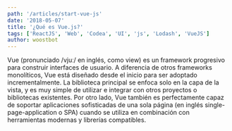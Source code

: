 ```yaml
---
path: '/articles/start-vue-js'
date: '2018-05-07'
title: '¿Qué es Vue.js?'
tags: ['ReactJS', 'Web', 'Codea', 'UI', 'js', 'Lodash', 'VueJS']
author: woostbot
---
```


Vue (pronunciado /vjuː/ en inglés, como view) es un framework progresivo para construir interfaces de usuario. A diferencia de otros frameworks monolíticos, Vue está diseñado desde el inicio para ser adoptado incrementalmente. La biblioteca principal se enfoca solo en la capa de la vista, y es muy simple de utilizar e integrar con otros proyectos o bibliotecas existentes. Por otro lado, Vue también es perfectamente capaz de soportar aplicaciones sofisticadas de una sola página (en inglés single-page-application o SPA) cuando se utiliza en combinación con herramientas modernas y librerías compatibles.
